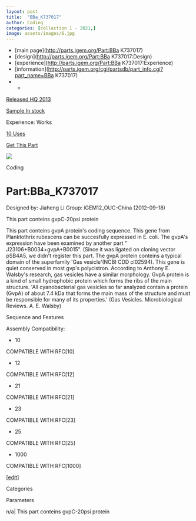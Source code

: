 ```yaml
---
layout: post
title:  "BBa_K737017"
author: Coding
categories: [collection 1 - 2021,] 
image: assets/images/6.jpg
---
```



  * [main page](http://parts.igem.org/Part:BBa K737017)
  * [design](http://parts.igem.org/Part:BBa K737017:Design)
  * [experience](http://parts.igem.org/Part:BBa K737017:Experience)
  * [information](http://parts.igem.org/cgi/partsdb/part_info.cgi?part_name=BBa K737017)
  *   * 

[Released HQ 2013](http://parts.igem.org/Help:Part_Status_Box)

[Sample In stock](http://parts.igem.org/Help:Part_Status_Box)

Experience: Works

[10 Uses](http://parts.igem.org/partsdb/uses.cgi?part=BBa_K737017)

[ Get This Part](http://parts.igem.org/partsdb/get_part.cgi?part=BBa_K737017)

![](http://parts.igem.org/images/partbypart/icon_coding.png)

Coding

# Part:BBa_K737017

Designed by: Jiaheng Li   Group: iGEM12_OUC-China   (2012-09-18)

  
This part conteins gvpC-20psi protein

This part conteins gvpA protein's coding sequence. This gene from Planktothrix
rubescens can be succesfully expressed in E. coli. The gvpA's expression have
been examined by another part " J23106+B0034+gvpA+B0015". (Since it was
ligated on cloning vector pSB4A5, we didn't register this part. The gvpA
protein conteins a typical domain of the superfamily 'Gas vesicle'(NCBI CDD
cl02594). This gene is quiet conserved in most gvp's polycistron. According to
Anthony E. Walsby's research, gas vesicles have a similar morphology. GvpA
protein is a kind of small hydrophobic protein which forms the ribs of the
main structure. 'All cyanobacterial gas vesicles so far analyzed contain a
protein (GvpA) of about 7.4 kDa that forms the main mass of the structure and
must be responsible for many of its properties.' (Gas Vesicles.
Microbiological Reviews. A. E. Walsby)

  
Sequence and Features

  

Assembly Compatibility:

  * 10

COMPATIBLE WITH RFC[10]

  * 12

COMPATIBLE WITH RFC[12]

  * 21

COMPATIBLE WITH RFC[21]

  * 23

COMPATIBLE WITH RFC[23]

  * 25

COMPATIBLE WITH RFC[25]

  * 1000

COMPATIBLE WITH RFC[1000]

  

[[edit](http://parts.igem.org/partsdb/part_info.cgi?part_name=BBa_K737017)]

Categories

Parameters

n/a| This part conteins gvpC-20psi protein

